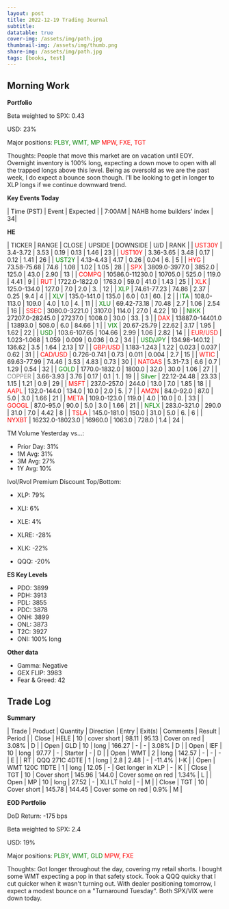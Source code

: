 ```yaml
---
layout: post
title: 2022-12-19 Trading Journal 
subtitle: 
datatable: true
cover-img: /assets/img/path.jpg
thumbnail-img: /assets/img/thumb.png
share-img: /assets/img/path.jpg
tags: [books, test]
---
```



## Morning Work


**Portfolio**

Beta weighted to SPX: 0.43

USD: 23%

Major positions:  <span style="color:green">PLBY, WMT, MP</span><span style="color:red">  MPW, FXE, TGT</span>

Thoughts: People that move this market are on vacation until EOY.  Overnight inventory is 100% long, expecting a down move to open with all the trapped longs above this level.  Being as oversold as we are the past week, I do expect a bounce soon though.  I'll be looking to get in longer to XLP longs if we continue downward trend.


**Key Events Today**

| Time (PST) | Event | Expected |
| 7:00AM | NAHB home builders' index | 34|


**HE**

<div class="datatable-begin"></div>

| TICKER | RANGE | CLOSE | UPSIDE | DOWNSIDE | U/D | RANK |
| <span style="color:red">UST30Y</span>	| 3.4-3.72 | 3.53 | 0.19 | 0.13 | 1.46 | 23 |
| <span style="color:red">UST10Y</span>	| 3.36-3.65 | 3.48 | 0.17 | 0.12 | 1.41 | 26 |
| <span style="color:green">UST2Y</span>	| 4.13-4.43 | 4.17 | 0.26 | 0.04 | 6. | 5 |
| <span style="color:red">HYG</span>	| 73.58-75.68 | 74.6 | 1.08 | 1.02 | 1.05 | 28 |
| <span style="color:red">SPX</span>	| 3809.0-3977.0 | 3852.0 | 125.0 | 43.0 | 2.90 | 13 |
| <span style="color:red">COMPQ</span>	| 10586.0-11230.0 | 10705.0 | 525.0 | 119.0 | 4.41 | 9 |
| <span style="color:red">RUT</span>	| 1722.0-1822.0 | 1763.0 | 59.0 | 41.0 | 1.43 | 25 |
| <span style="color:red">XLK</span>	| 125.0-134.0 | 127.0 | 7.0 | 2.0 | 3. | 12 |
| <span style="color:green">XLP</span>	| 74.61-77.23 | 74.86 | 2.37 | 0.25 | 9.4 | 4 |
| <span style="color:green">XLV</span>	| 135.0-141.0 | 135.0 | 6.0 | 0.1 | 60. | 2 |
| <span style="color:green">ITA</span>	| 108.0-113.0 | 109.0 | 4.0 | 1.0 | 4. | 11 |
| <span style="color:green">XLU</span>	| 69.42-73.18 | 70.48 | 2.7 | 1.06 | 2.54 | 16 |
| <span style="color:red">SSEC</span>	| 3080.0-3221.0 | 3107.0 | 114.0 | 27.0 | 4.22 | 10 |
| <span style="color:green">NIKK</span>	| 27207.0-28245.0 | 27237.0 | 1008.0 | 30.0 | 33. | 3 |
| <span style="color:red">DAX</span>	| 13887.0-14401.0 | 13893.0 | 508.0 | 6.0 | 84.66 | 1 |
| <span style="color:green">VIX</span>	| 20.67-25.79 | 22.62 | 3.17 | 1.95 | 1.62 | 22 |
| <span style="color:green">USD</span>	| 103.6-107.65 | 104.66 | 2.99 | 1.06 | 2.82 | 14 |
| <span style="color:red">EUR/USD</span>	| 1.023-1.068 | 1.059 | 0.009 | 0.036 | 0.2 | 34 |
| <span style="color:green">USD/JPY</span>	| 134.98-140.12 | 136.62 | 3.5 | 1.64 | 2.13 | 17 |
| <span style="color:red">GBP/USD</span>	| 1.183-1.243 | 1.22 | 0.023 | 0.037 | 0.62 | 31 |
| <span style="color:red">CAD/USD</span>	| 0.726-0.741 | 0.73 | 0.011 | 0.004 | 2.7 | 15 |
| <span style="color:red">WTIC</span>	| 69.63-77.99 | 74.46 | 3.53 | 4.83 | 0.73 | 30 |
| <span style="color:red">NATGAS</span>	| 5.31-7.3 | 6.6 | 0.7 | 1.29 | 0.54 | 32 |
| <span style="color:green">GOLD</span>	| 1770.0-1832.0 | 1800.0 | 32.0 | 30.0 | 1.06 | 27 |
| <span style="color:grey">COPPER</span>	| 3.66-3.93 | 3.76 | 0.17 | 0.1 | 1. | 19 |
| <span style="color:green">Silver</span>	| 22.12-24.48 | 23.33 | 1.15 | 1.21 | 0.9 | 29 |
| <span style="color:red">MSFT</span>	| 237.0-257.0 | 244.0 | 13.0 | 7.0 | 1.85 | 18 |
| <span style="color:red">AAPL</span>	| 132.0-144.0 | 134.0 | 10.0 | 2.0 | 5. | 7 |
| <span style="color:red">AMZN</span>	| 84.0-92.0 | 87.0 | 5.0 | 3.0 | 1.66 | 21 |
| <span style="color:red">META</span>	| 109.0-123.0 | 119.0 | 4.0 | 10.0 | 0. | 33 |
| <span style="color:red">GOOGL</span>	| 87.0-95.0 | 90.0 | 5.0 | 3.0 | 1.66 | 21 |
| <span style="color:green">NFLX</span>	| 283.0-321.0 | 290.0 | 31.0 | 7.0 | 4.42 | 8 |
| <span style="color:red">TSLA</span>	| 145.0-181.0 | 150.0 | 31.0 | 5.0 | 6. | 6 |
| <span style="color:red">NYXBT</span>	| 16232.0-18023.0 | 16960.0 | 1063.0 | 728.0 | 1.4 | 24 |


<div class="datatable-end"></div>

TM Volume Yesterday vs...: 

- Prior Day: 31%
- 1M Avg: 31%
- 3M Avg: 27%
- 1Y Avg: 10%

Ivol/Rvol Premium Discount Top/Bottom:

- XLP: 79%
- XLI: 6%
- XLE: 4%

- XLRE: -28%
- XLK: -22%
- QQQ: -20%


**ES Key Levels**

- PDO:  3899
- PDH:  3913
- PDL:  3855
- PDC:  3878
- ONH:  3899
- ONL:  3873
- T2C:  3927
- ONI: 100% long


**Other data**

- Gamma:  Negative
- GEX FLIP:  3983
- Fear & Greed: 42

## Trade Log

**Summary**

| Trade | Product | Quantity | Direction | Entry | Exit(s) | Comments | Result | Period |
| Close | HELE | 10 | cover short | 98.11 | 95.13 | Cover on red | 3.08% | D |
| Open | GLD | 10 | long | 166.27 | - | - | 3.08% | D |
| Open | IEF | 10 | long | 97.77 | - | Starter | - | D |
| Open | WMT | 2 | long | 142.57 | - | - | - | E |
| RT | QQQ 271C 4DTE | 1 | long | 2.8 | 2.48 | - | -11.4% | I-K |
| Open | WMT 120C 11DTE | 1 | long | 12.05 | - | Get longer in XLP | - | K |
| Close | TGT | 10 | Cover short | 145.96 | 144.0 | Cover some on red | 1.34% | L |
| Open | MP | 10 | long | 27.52 | - | XLI LT hold | - | M |
| Close | TGT | 10 | Cover short | 145.78 | 144.45 | Cover some on red | 0.9% | M |

**EOD Portfolio**

DoD Return: -175 bps

Beta weighted to SPX: 2.4

USD: 19%

Major positions:  <span style="color:green">PLBY, WMT, GLD</span><span style="color:red">  MPW, FXE</span>

Thoughts:  Got longer throughout the day, covering my retail shorts.  I bought some WMT expecting a pop in that safety stock.  Took a QQQ quicky that I cut quicker when it wasn't turning out.  With dealer positioning tomorrow, I expect a modest bounce on a "Turnaround Tuesday".    Both SPX/VIX were down today.

